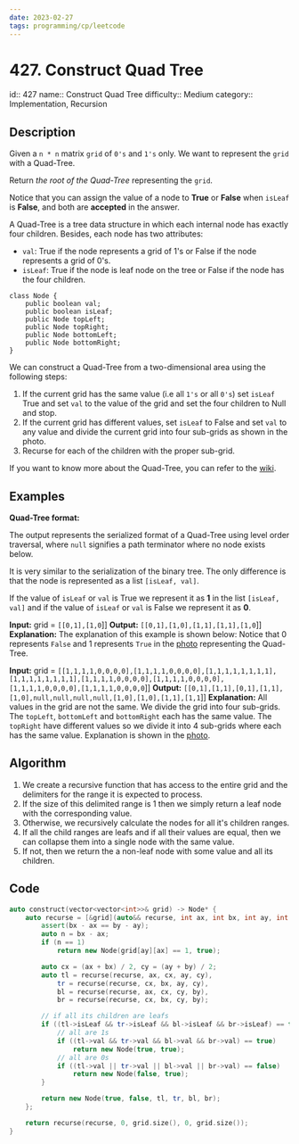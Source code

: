 ```yaml
---
date: 2023-02-27
tags: programming/cp/leetcode
---
```


# 427. Construct Quad Tree 

id:: 427
name:: Construct Quad Tree
difficulty:: Medium
category:: Implementation, Recursion

## Description
Given a `n * n` matrix `grid` of `0's` and `1's` only. We want to represent the `grid` with a Quad-Tree.

Return _the root of the Quad-Tree_ representing the `grid`.

Notice that you can assign the value of a node to **True** or **False** when `isLeaf` is **False**, and both are **accepted** in the answer.

A Quad-Tree is a tree data structure in which each internal node has exactly four children. Besides, each node has two attributes:

-   `val`: True if the node represents a grid of 1's or False if the node represents a grid of 0's.
-   `isLeaf`: True if the node is leaf node on the tree or False if the node has the four children.

```
class Node {
    public boolean val;
    public boolean isLeaf;
    public Node topLeft;
    public Node topRight;
    public Node bottomLeft;
    public Node bottomRight;
}
```

We can construct a Quad-Tree from a two-dimensional area using the following steps:

1.  If the current grid has the same value (i.e all `1's` or all `0's`) set `isLeaf` True and set `val` to the value of the grid and set the four children to Null and stop.
2.  If the current grid has different values, set `isLeaf` to False and set `val` to any value and divide the current grid into four sub-grids as shown in the photo.
3.  Recurse for each of the children with the proper sub-grid.

If you want to know more about the Quad-Tree, you can refer to the [wiki](https://en.wikipedia.org/wiki/Quadtree).

## Examples
**Quad-Tree format:**

The output represents the serialized format of a Quad-Tree using level order traversal, where `null` signifies a path terminator where no node exists below.

It is very similar to the serialization of the binary tree. The only difference is that the node is represented as a list `[isLeaf, val]`.

If the value of `isLeaf` or `val` is True we represent it as **1** in the list `[isLeaf, val]` and if the value of `isLeaf` or `val` is False we represent it as **0**.

**Input:** grid = `[[0,1],[1,0`]]
**Output:** `[[0,1],[1,0],[1,1],[1,1],[1,0`]]
**Explanation:** The explanation of this example is shown below:
Notice that 0 represents `False` and 1 represents `True` in the [photo](https://assets.leetcode.com/uploads/2020/02/11/grid1.png) representing the Quad-Tree.

**Input:** grid = `[[1,1,1,1,0,0,0,0],[1,1,1,1,0,0,0,0],[1,1,1,1,1,1,1,1],[1,1,1,1,1,1,1,1],[1,1,1,1,0,0,0,0],[1,1,1,1,0,0,0,0],[1,1,1,1,0,0,0,0],[1,1,1,1,0,0,0,0`]]
**Output:** `[[0,1],[1,1],[0,1],[1,1],[1,0],null,null,null,null,[1,0],[1,0],[1,1],[1,1`]]
**Explanation:** All values in the grid are not the same. We divide the grid into four sub-grids.
The `topLeft`, `bottomLeft` and `bottomRight` each has the same value.
The `topRight` have different values so we divide it into 4 sub-grids where each has the same value.
Explanation is shown in the [photo](https://assets.leetcode.com/uploads/2020/02/12/e2tree.png).

## Algorithm
1. We create a recursive function that has access to the entire grid and the delimiters for the range it is expected to process.
2. If the size of this delimited range is 1 then we simply return a leaf node with the corresponding value.
3. Otherwise, we recursively calculate the nodes for all it's children ranges.
4. If all the child ranges are leafs and if all their values are equal, then we can collapse them into a single node with the same value.
5. If not, then we return the a non-leaf node with some value and all its children.

## Code
```cpp
auto construct(vector<vector<int>>& grid) -> Node* {
	auto recurse = [&grid](auto&& recurse, int ax, int bx, int ay, int by) {
		assert(bx - ax == by - ay);
		auto n = bx - ax;
		if (n == 1)
			return new Node(grid[ay][ax] == 1, true);

		auto cx = (ax + bx) / 2, cy = (ay + by) / 2;
		auto tl = recurse(recurse, ax, cx, ay, cy),
			tr = recurse(recurse, cx, bx, ay, cy),
			bl = recurse(recurse, ax, cx, cy, by),
			br = recurse(recurse, cx, bx, cy, by);

		// if all its children are leafs
		if ((tl->isLeaf && tr->isLeaf && bl->isLeaf && br->isLeaf) == true) {
			// all are 1s
			if ((tl->val && tr->val && bl->val && br->val) == true)
				return new Node(true, true);
			// all are 0s
			if ((tl->val || tr->val || bl->val || br->val) == false)
				return new Node(false, true);
		}

		return new Node(true, false, tl, tr, bl, br);
	};

	return recurse(recurse, 0, grid.size(), 0, grid.size());
}
```

